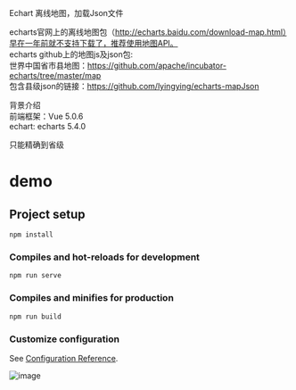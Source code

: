Echart 离线地图，加载Json文件

echarts官网上的离线地图包（http://echarts.baidu.com/download-map.html）早在一年前就不支持下载了，推荐使用地图API。 <br/>
echarts github上的地图js及json包: <br/>
世界中国省市县地图：https://github.com/apache/incubator-echarts/tree/master/map <br/>
包含县级json的链接：https://github.com/lyingying/echarts-mapJson <br/>

背景介绍 <br/>
前端框架：Vue 5.0.6 <br/>
echart: echarts 5.4.0 <br/>

只能精确到省级<br/>
# demo

## Project setup
```
npm install
```

### Compiles and hot-reloads for development
```
npm run serve
```

### Compiles and minifies for production
```
npm run build
```

### Customize configuration
See [Configuration Reference](https://cli.vuejs.org/config/).

![image](https://user-images.githubusercontent.com/18213922/199443433-fb003c6b-7988-4c3f-9843-f4f1c44d4b0d.png)

